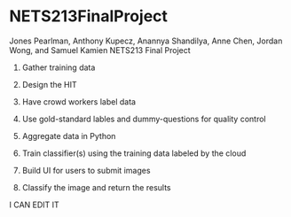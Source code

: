 # NETS213FinalProject
Jones Pearlman, Anthony Kupecz, Anannya Shandilya, Anne Chen, Jordan Wong, and Samuel Kamien NETS213 Final Project

1. Gather training data

2. Design the HIT

3. Have crowd workers label data

4. Use gold-standard lables and dummy-questions for quality control

5. Aggregate data in Python

6. Train classifier(s) using the training data labeled by the cloud

7. Build UI for users to submit images

8. Classify the image and return the results

I CAN EDIT IT 
